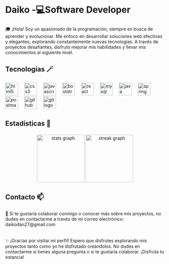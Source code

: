 <h1 align="left">Daiko -💻Software Developer</h1>

###

<p align="left">🎓 ¡Hola! Soy un apasionado de la programación, siempre en busca de aprender y evolucionar. Me enfoco en desarrollar soluciones web efectivas y elegantes, explorando constantemente nuevas tecnologías. A través de proyectos desafiantes, disfruto mejorar mis habilidades y llevar mis conocimientos al siguiente nivel.</p>

###

<h2 align="left">Tecnologías 🪄</h2>

###

<div align="left">
  <img src="https://skillicons.dev/icons?i=html" height="40" alt="html5 logo"  />
  <img width="12" />
  <img src="https://skillicons.dev/icons?i=css" height="40" alt="css3 logo"  />
  <img width="12" />
  <img src="https://skillicons.dev/icons?i=js" height="40" alt="javascript logo"  />
  <img width="12" />
  <img src="https://skillicons.dev/icons?i=bootstrap" height="40" alt="bootstrap logo"  />
  <img width="12" />
  <img src="https://skillicons.dev/icons?i=react" height="40" alt="react logo"  />
  <img width="12" />
  <img src="https://skillicons.dev/icons?i=mysql" height="40" alt="mysql logo"  />
  <img width="12" />
  <img src="https://skillicons.dev/icons?i=java" height="40" alt="java logo"  />
  <img width="12" />
  <img src="https://skillicons.dev/icons?i=spring" height="40" alt="spring logo"  />
  <img width="12" />
  <img src="https://skillicons.dev/icons?i=postman" height="40" alt="postman logo"  />
  <img width="12" />
  <img src="https://skillicons.dev/icons?i=github" height="40" alt="github logo"  />
  <img width="12" />
  <img src="https://skillicons.dev/icons?i=git" height="40" alt="git logo"  />
</div>

###

<h2 align="left">Estadísticas 📌</h2>

###

<div align="center">
  <img src="https://github-readme-stats.vercel.app/api?username=daikodev&hide_title=false&hide_rank=false&show_icons=true&include_all_commits=true&count_private=true&disable_animations=false&theme=dracula&locale=en&hide_border=true&order=1" height="150" alt="stats graph"  />
  <img src="https://streak-stats.demolab.com?user=daikodev&locale=en&mode=daily&theme=dracula&hide_border=true&border_radius=5&order=3" height="150" alt="streak graph"  />
</div>

###

<h2 align="left">Contacto 📫</h2>

###

<p align="left">📩 Si te gustaría colaborar conmigo o conocer más sobre mis proyectos, no dudes en contactarme a través de mi correo electrónico: daikodan27@gmail.com<br><br><br>✨ ¡Gracias por visitar mi perfil! Espero que disfrutes explorando mis proyectos tanto como yo he disfrutado creándolos. No dudes en contactarme si tienes alguna pregunta o si te gustaría colaborar. ¡Disfruta tu estancia!</p>

###
